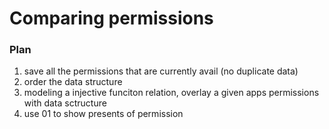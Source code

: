 # Comparing permissions #

### Plan

1.    save all the permissions that are currently avail (no duplicate data)
2.    order the data structure
3.    modeling a injective funciton relation, overlay a given apps permissions with data sctructure
4.    use 01 to show presents of permission
    


